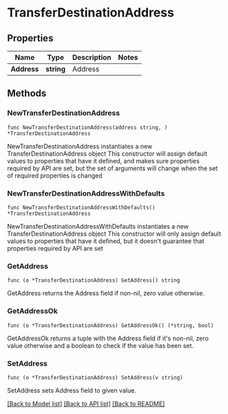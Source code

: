 # TransferDestinationAddress

## Properties

Name | Type | Description | Notes
------------ | ------------- | ------------- | -------------
**Address** | **string** | Address | 

## Methods

### NewTransferDestinationAddress

`func NewTransferDestinationAddress(address string, ) *TransferDestinationAddress`

NewTransferDestinationAddress instantiates a new TransferDestinationAddress object
This constructor will assign default values to properties that have it defined,
and makes sure properties required by API are set, but the set of arguments
will change when the set of required properties is changed

### NewTransferDestinationAddressWithDefaults

`func NewTransferDestinationAddressWithDefaults() *TransferDestinationAddress`

NewTransferDestinationAddressWithDefaults instantiates a new TransferDestinationAddress object
This constructor will only assign default values to properties that have it defined,
but it doesn't guarantee that properties required by API are set

### GetAddress

`func (o *TransferDestinationAddress) GetAddress() string`

GetAddress returns the Address field if non-nil, zero value otherwise.

### GetAddressOk

`func (o *TransferDestinationAddress) GetAddressOk() (*string, bool)`

GetAddressOk returns a tuple with the Address field if it's non-nil, zero value otherwise
and a boolean to check if the value has been set.

### SetAddress

`func (o *TransferDestinationAddress) SetAddress(v string)`

SetAddress sets Address field to given value.



[[Back to Model list]](../README.md#documentation-for-models) [[Back to API list]](../README.md#documentation-for-api-endpoints) [[Back to README]](../README.md)


